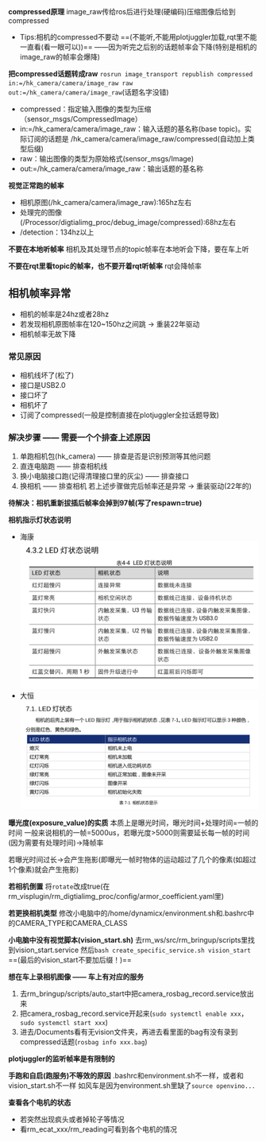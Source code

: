 **compressed原理**
image_raw传给ros后进行处理(硬编码)压缩图像后给到compressed
* Tips:相机的compressed不要动 ==(不能听,不能用plotjuggler加载,rqt里不能一直看(看一眼可以))== ——因为听完之后别的话题帧率会下降(特别是相机的image_raw的帧率会爆降)

**把compressed话题转成raw**
`rosrun image_transport republish compressed in:=/hk_camera/camera/image_raw raw out:=/hk_camera/camera/image_raw`(话题名字没错)
* compressed：指定输入图像的类型为压缩（sensor_msgs/CompressedImage）
* in:=/hk_camera/camera/image_raw：输入话题的基名称(base topic)。实际订阅的话题是 /hk_camera/camera/image_raw/compressed(自动加上类型后缀) 
* raw：输出图像的类型为原始格式(sensor_msgs/Image)
* out:=/hk_camera/camera/image_raw：输出话题的基名称

**视觉正常跑的帧率**
* 相机原图(/hk_camera/camera/image_raw):165hz左右
* 处理完的图像(/Processor/digtialimg_proc/debug_image/compressed):68hz左右
* /detection：134hz以上

**不要在本地听帧率**
相机及其处理节点的topic帧率在本地听会下降，要在车上听

**不要在rqt里看topic的帧率，也不要开着rqt听帧率**
rqt会降帧率

## 相机帧率异常
* 相机的帧率是24hz或者28hz
* 若发现相机原图帧率在120~150hz之间跳 -> 重装22年驱动
* 相机帧率无故下降

### 常见原因
* 相机线坏了(松了)
* 接口是USB2.0
* 接口坏了
* 相机坏了
* 订阅了compressed(一般是控制直接在plotjuggler全拉话题导致)

### 解决步骤 —— 需要一个个排查上述原因
1. 单跑相机包(hk_camera) —— 排查是否是识别预测等其他问题
2. 直连电脑跑 —— 排查相机线
3. 换小电脑接口跑(记得清理接口里的灰尘) —— 排查接口
4. 换相机 —— 排查相机
若上述步骤做完后帧率还是异常 -> 重装驱动(22年的)

**待解决：相机重新拔插后帧率会掉到97帧(写了respawn=true)**

**相机指示灯状态说明**
* 海康
![alt text](../md中的图片/相机指示灯(海康).png)
* 大恒
![alt text](../md中的图片/相机指示灯(大恒).png)

**曝光度(exposure_value)的实质**
本质上是曝光时间，曝光时间+处理时间=一帧的时间
一般来说相机的一帧=5000us，若曝光度>5000则需要延长每一帧的时间(因为需要有处理时间)->降帧率

若曝光时间过长->会产生拖影(即曝光一帧时物体的运动超过了几个的像素(如超过1个像素)就会产生拖影)

**若相机倒置**
将`rotate`改成true(在rm_visplugin/rm_digtialimg_proc/config/armor_coefficient.yaml里)

**若更换相机类型**
修改小电脑中的/home/dynamicx/environment.sh和.bashrc中的CAMERA_TYPE和CAMERA_CLASS

**小电脑中没有视觉脚本(vision_start.sh)**
去rm_ws/src/rm_bringup/scripts里找到vision_start.service
然后`bash create_specific_service.sh vision_start` ==(最后的vision_start不要加后缀！)==

**想在车上录相机图像 —— 车上有对应的服务**
1. 去rm_bringup/scripts/auto_start中把camera_rosbag_record.service放出来
2. 把camera_rosbag_record.service开起来(`sudo systemctl enable xxx`，`sudo systemctl start xxx`)
3. 进去/Documents看有无vision文件夹，再进去看里面的bag有没有录到compressed话题(`rosbag info xxx.bag`)

**plotjuggler的监听帧率是有限制的**

**手跑和自启(跑服务)不等效的原因**
.bashrc和environment.sh不一样，或者和vision_start.sh不一样
如风车是因为environment.sh里缺了`source openvino...`

**查看各个电机的状态**
* 若突然出现疯头或者掉轮子等情况
* 看rm_ecat_xxx/rm_reading可看到各个电机的情况

